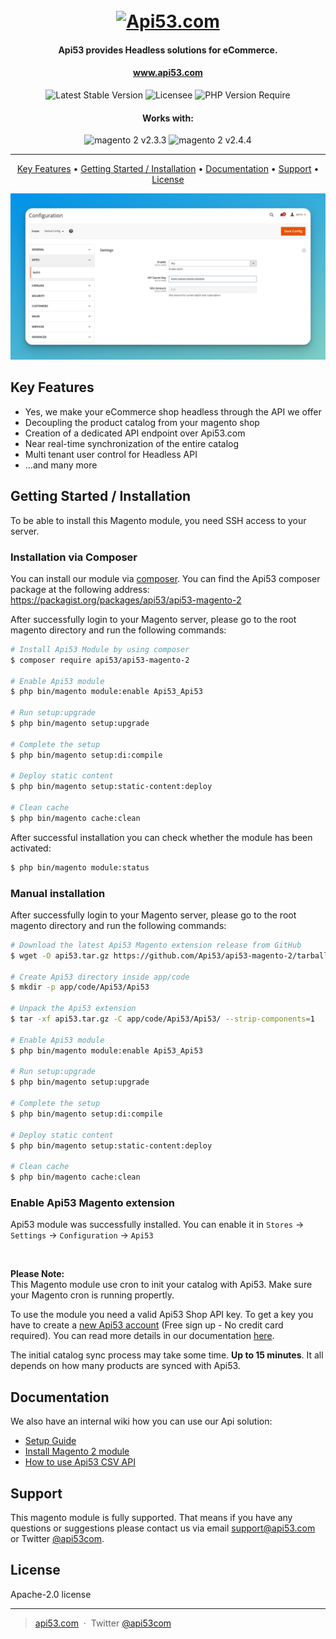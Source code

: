 
<h1 align="center">
  <br>
  <a href="https://www.api53.com"><img src="https://www.api53.com/static/images/logo-all-long-400-100-color.png" alt="Api53.com" width="400"></a>
</h1>


<h4 align="center">Api53 provides Headless solutions for eCommerce.</h4>

<h4 align="center"><a target="_blank" href="https://www.api53.com">www.api53.com</a></h4>

<p align="center">
<img src="http://poser.pugx.org/api53/api53-magento-2/v" alt="Latest Stable Version">
<img src="http://poser.pugx.org/api53/api53-magento-2/license" alt="Licensee">
<img src="http://poser.pugx.org/api53/api53-magento-2/require/php" alt="PHP Version Require">
</p>

<h4 align="center">Works with:</h4>

<p align="center">
<img src="https://shields.io/badge/Magento%202-2.3.3-f46f25?logo=magento&style=flat-square" alt="magento 2 v2.3.3">
<img src="https://shields.io/badge/Magento%202-2.4.4-f46f25?logo=magento&style=flat-square" alt="magento 2 v2.4.4">
</p>

<hr>

<p align="center">
  <a href="#key-features">Key Features</a> •
  <a href="#getting-started">Getting Started / Installation</a> •
  <a href="#documentation">Documentation</a> •
  <a href="#support">Support</a> •
  <a href="#license">License</a>
</p>

![screenshot](https://github.com/Api53/api53-magento-2/blob/main/assets/api53-configuration-magento-admin.jpg)

## Key Features

* Yes, we make your eCommerce shop headless through the API we offer
* Decoupling the product catalog from your magento shop
* Creation of a dedicated API endpoint over Api53.com
* Near real-time synchronization of the entire catalog
* Multi tenant user control for Headless API
* ...and many more

## Getting Started / Installation

To be able to install this Magento module, you need SSH access to your server. <br>

### Installation via Composer

You can install our module via [composer](https://getcomposer.org/). You can find the Api53 composer package at the following address: https://packagist.org/packages/api53/api53-magento-2

After successfully login to your Magento server, please go to the root magento directory and run the following commands:
```bash
# Install Api53 Module by using composer
$ composer require api53/api53-magento-2

# Enable Api53 module
$ php bin/magento module:enable Api53_Api53

# Run setup:upgrade
$ php bin/magento setup:upgrade

# Complete the setup
$ php bin/magento setup:di:compile

# Deploy static content
$ php bin/magento setup:static-content:deploy

# Clean cache
$ php bin/magento cache:clean
```

After successful installation you can check whether the module has been activated:
```bash
$ php bin/magento module:status
```

### Manual installation

After successfully login to your Magento server, please go to the root magento directory and run the following commands:

```bash
# Download the latest Api53 Magento extension release from GitHub
$ wget -O api53.tar.gz https://github.com/Api53/api53-magento-2/tarball/main

# Create Api53 directory inside app/code
$ mkdir -p app/code/Api53/Api53

# Unpack the Api53 extension 
$ tar -xf api53.tar.gz -C app/code/Api53/Api53/ --strip-components=1

# Enable Api53 module
$ php bin/magento module:enable Api53_Api53

# Run setup:upgrade
$ php bin/magento setup:upgrade

# Complete the setup
$ php bin/magento setup:di:compile

# Deploy static content
$ php bin/magento setup:static-content:deploy

# Clean cache
$ php bin/magento cache:clean
```


### Enable Api53 Magento extension

Api53 module was successfully installed. You can enable it in `Stores` -> `Settings` -> `Configuration` -> `Api53`


<br>

**Please Note:**<br>
This Magento module use cron to init your catalog with Api53. Make sure your Magento cron is running propertly.

To use the module you need a valid Api53 Shop API key. To get a key you have to create a [new Api53 account](https://www.api53.com/signup/) (Free sign up - No credit card required). You can read more details in our documentation [here](https://www.api53.com/documentation/api53-setup-guide/).

The initial catalog sync process may take some time. **Up to 15 minutes**. It all depends on how many products are synced with Api53.


## Documentation

We also have an internal wiki how you can use our Api solution:
- [Setup Guide](https://www.api53.com/documentation/api53-setup-guide/)
- [Install Magento 2 module](https://www.api53.com/documentation/install-api53-app-or-extension/#magento2)
- [How to use Api53 CSV API](https://www.api53.com/documentation/using-csv-apis/)


## Support

This magento module is fully supported. That means if you have any questions or suggestions please contact us via email support@api53.com or Twitter [@api53com](https://twitter.com/api53com).


## License

Apache-2.0 license

---

> [api53.com](https://www.api53.com) &nbsp;&middot;&nbsp;
> Twitter [@api53com](https://twitter.com/api53com)

